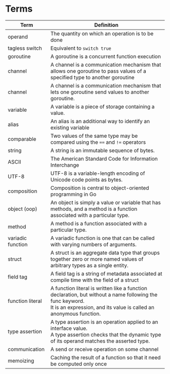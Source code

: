 # Terms


|       Term        |                                                                                     Definition                                                                                      |
| ----------------- | ----------------------------------------------------------------------------------------------------------------------------------------------------------------------------------- |
| operand           | The quantity on which an operation is to be done                                                                                                                                    |
| tagless switch    | Equivalent to `switch true`                                                                                                                                                         |
| goroutine         | A goroutine is a concurrent function execution                                                                                                                                      |
| channel           | A channel is a communication mechanism that allows one goroutine to pass values of a specified type to another goroutine                                                            |
| channel           | A channel is a communication mechanism that lets one goroutine send values to another goroutine.                                                                                    |
| variable          | A variable is a piece of storage containing a value.                                                                                                                                |
| alias             | An alias is an additional way to identify an existing variable                                                                                                                      |
| comparable        | Two values of the same type may be compared using the `==` and `!=` operators                                                                                                       |
| string            | A string is an immutable sequence of bytes.                                                                                                                                         |
| ASCII             | The American Standard Code for Information Interchange                                                                                                                              |
| UTF-8             | UTF-8 is a variable-length encoding of Unicode code points as bytes.                                                                                                                |
| composition       | Composition is central to object-oriented programming in Go                                                                                                                         |
| object (oop)      | An object is simply a value or variable that has methods, and a method is a function associated with a particular type.                                                             |
| method            | A method is a function associated with a particular type.                                                                                                                           |
| variadic function | A variadic function is one that can be called with varying numbers of arguments.                                                                                                    |
| struct            | A struct is an aggregate data type that groups together zero or more named values of arbitrary types as a single entity.                                                            |
| field tag         | A field tag is a string of metadata associated at compile time with the field of a struct                                                                                           |
| function literal  | A function literal is written like a function declaration, but without a name following the func keyword. <br/> It is an expression, and its value is called an anonymous function. |
| type assertion    | A type assertion is an operation applied to an interface value. <br/> A type assertion checks that the dynamic type of its operand matches the asserted type.                       |
| communication     | A send or receive operation on some channel                                                                                                                                         |
| memoizing         | Caching the result of a function so that it need be computed only once                                                                                                              |
